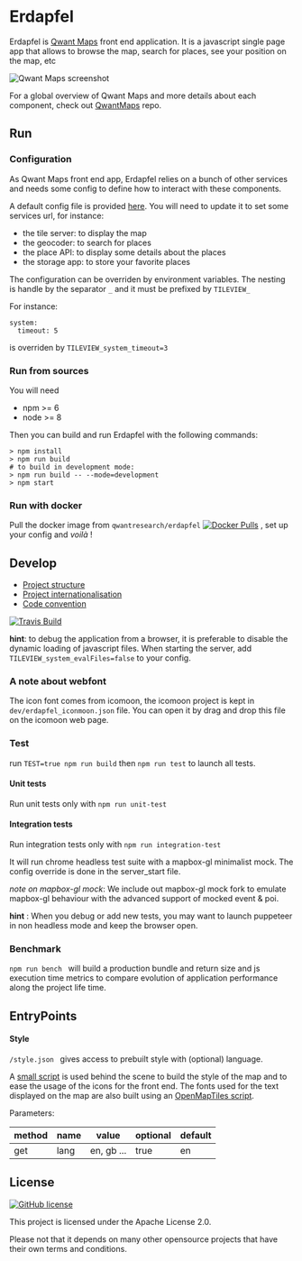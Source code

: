 # Erdapfel

Erdapfel is [Qwant Maps](https://www.qwant.com/maps/) front end application. It is a javascript single page app that allows to browse the map, search for places, see your position on the map, etc

![Qwant Maps screenshot](https://raw.githubusercontent.com/QwantResearch/qwantmaps/master/screenshot.png)

For a global overview of Qwant Maps and more details about each component, check out [QwantMaps](https://github.com/QwantResearch/qwantmaps/) repo.

## Run

### Configuration

As Qwant Maps front end app, Erdapfel relies on a bunch of other services and needs some config to define how to interact with these components.

A default config file is provided [here](https://github.com/QwantResearch/erdapfel/blob/master/config/default_config.yml). You will need to update it to set some services url, for instance:
* the tile server: to display the map
* the geocoder: to search for places
* the place API: to display some details about the places
* the storage app: to store your favorite places

The configuration can be overriden by environment variables.
The nesting is handle by the separator `_` and it must be prefixed by `TILEVIEW_`

For instance:
```
system:
  timeout: 5
```  

is overriden by `TILEVIEW_system_timeout=3`


### Run from sources

You will need

- npm >= 6
- node >= 8

Then you can build and run Erdapfel with the following commands:

```
> npm install
> npm run build
# to build in development mode:
> npm run build -- --mode=development
> npm start
```

### Run with docker

Pull the docker image from `qwantresearch/erdapfel` [![Docker Pulls](https://img.shields.io/docker/pulls/qwantresearch/erdapfel.svg)](https://hub.docker.com/r/qwantresearch/erdapfel/)
, set up your config and *voilà* !

## Develop

* [Project structure](https://github.com/QwantResearch/erdapfel/blob/master/docs/src/project_structure.md)
* [Project internationalisation](https://github.com/QwantResearch/erdapfel/blob/master/docs/src/i18n.md)
* [Code convention](https://github.com/QwantResearch/erdapfel/blob/master/docs/src/code_convention.md)

[![Travis Build](https://travis-ci.org/QwantResearch/erdapfel.svg?branch=master)](https://travis-ci.org/QwantResearch/erdapfel)


**hint**: to debug the application from a browser, it is preferable to disable the dynamic loading of javascript files.
When starting the server, add `TILEVIEW_system_evalFiles=false` to your config.

### A note about webfont
The icon font comes from icomoon, the icomoon project is kept in `dev/erdapfel_iconmoon.json` file. You can open it by drag and drop this file on the icomoon web page.

### Test

run `TEST=true npm run build` then `npm run test` to launch all tests.

#### Unit tests
Run unit tests only with `npm run unit-test`


#### Integration tests
Run integration tests only with `npm run integration-test`

It will run chrome headless test suite with a mapbox-gl minimalist mock. The config override is done in the server_start file.

*note on mapbox-gl mock*: We include out mapbox-gl mock fork to emulate mapbox-gl behaviour with the advanced support of mocked event & poi.

**hint** : When you debug or add new tests, you may want to launch puppeteer in non headless mode and keep the browser open.

### Benchmark

`npm run bench ` will build a production bundle and return size and js execution time metrics to compare evolution of application performance along the project life time.


## EntryPoints

#### Style
 ` /style.json  ` gives access to prebuilt style with (optional) language.

A [small script](https://github.com/QwantResearch/map-style-builder) is used behind the scene to build the style of the map and to ease the usage of the icons for the front end. The fonts used for the text displayed on the map are also built using an [OpenMapTiles script](https://github.com/QwantResearch/fonts).

Parameters:

  |method |name |value       |optional |default |
  |-------|-----|------------|---------|--------|
  |get    |lang |en, gb ...  |true     |en      |




## License

[![GitHub license](https://img.shields.io/github/license/QwantResearch/erdapfel.svg)](https://github.com/QwantResearch/erdapfel/blob/master/LICENSE)

This project is licensed under the Apache License 2.0.

Please not that it depends on many other opensource projects that have their own terms and conditions.
